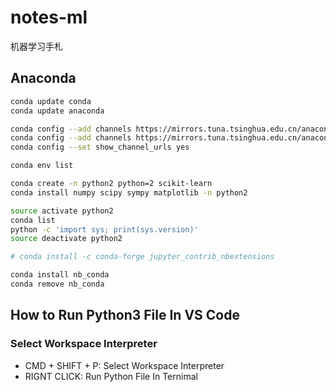 # notes-ml

机器学习手札

## Anaconda

```bash
conda update conda
conda update anaconda

conda config --add channels https://mirrors.tuna.tsinghua.edu.cn/anaconda/pkgs/free/
conda config --add channels https://mirrors.tuna.tsinghua.edu.cn/anaconda/pkgs/main/
conda config --set show_channel_urls yes 

conda env list
```

```bash
conda create -n python2 python=2 scikit-learn 
conda install numpy scipy sympy matplotlib -n python2

source activate python2
conda list
python -c 'import sys; print(sys.version)'
source deactivate python2
```

```bash
# conda install -c conda-forge jupyter_contrib_nbextensions

conda install nb_conda
conda remove nb_conda
```






## How to Run Python3 File In VS Code

### Select Workspace Interpreter

* CMD + SHIFT + P: Select Workspace Interpreter
* RIGNT CLICK: Run Python File In Ternimal



